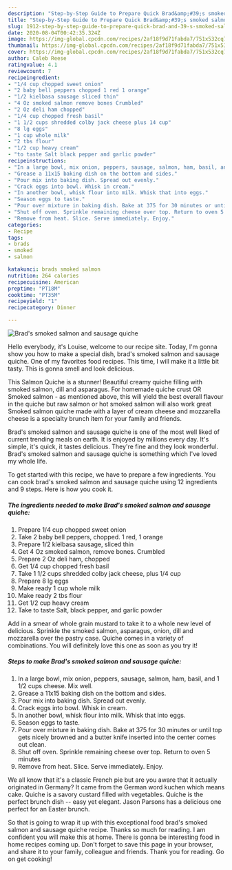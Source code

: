 ```yaml
---
description: "Step-by-Step Guide to Prepare Quick Brad&amp;#39;s smoked salmon and sausage quiche"
title: "Step-by-Step Guide to Prepare Quick Brad&amp;#39;s smoked salmon and sausage quiche"
slug: 1912-step-by-step-guide-to-prepare-quick-brad-and-39-s-smoked-salmon-and-sausage-quiche
date: 2020-08-04T00:42:35.324Z
image: https://img-global.cpcdn.com/recipes/2af18f9d71fabda7/751x532cq70/brads-smoked-salmon-and-sausage-quiche-recipe-main-photo.jpg
thumbnail: https://img-global.cpcdn.com/recipes/2af18f9d71fabda7/751x532cq70/brads-smoked-salmon-and-sausage-quiche-recipe-main-photo.jpg
cover: https://img-global.cpcdn.com/recipes/2af18f9d71fabda7/751x532cq70/brads-smoked-salmon-and-sausage-quiche-recipe-main-photo.jpg
author: Caleb Reese
ratingvalue: 4.1
reviewcount: 7
recipeingredient:
- "1/4 cup chopped sweet onion"
- "2 baby bell peppers chopped 1 red 1 orange"
- "1/2 kielbasa sausage sliced thin"
- "4 Oz smoked salmon remove bones Crumbled"
- "2 Oz deli ham chopped"
- "1/4 cup chopped fresh basil"
- "1 1/2 cups shredded colby jack cheese plus 14 cup"
- "8 lg eggs"
- "1 cup whole milk"
- "2 tbs flour"
- "1/2 cup heavy cream"
- "to taste Salt black pepper and garlic powder"
recipeinstructions:
- "In a large bowl, mix onion, peppers, sausage, salmon, ham, basil, and 1 1/2 cups cheese. Mix well."
- "Grease a 11x15 baking dish on the bottom and sides."
- "Pour mix into baking dish. Spread out evenly."
- "Crack eggs into bowl. Whisk in cream."
- "In another bowl, whisk flour into milk. Whisk that into eggs."
- "Season eggs to taste."
- "Pour over mixture in baking dish. Bake at 375 for 30 minutes or until top gets nicely browned and a butter knife inserted into the center comes out clean."
- "Shut off oven. Sprinkle remaining cheese over top. Return to oven 5 minutes"
- "Remove from heat. Slice. Serve immediately. Enjoy."
categories:
- Recipe
tags:
- brads
- smoked
- salmon

katakunci: brads smoked salmon 
nutrition: 264 calories
recipecuisine: American
preptime: "PT18M"
cooktime: "PT35M"
recipeyield: "1"
recipecategory: Dinner

---
```



![Brad&#39;s smoked salmon and sausage quiche](https://img-global.cpcdn.com/recipes/2af18f9d71fabda7/751x532cq70/brads-smoked-salmon-and-sausage-quiche-recipe-main-photo.jpg)

Hello everybody, it's Louise, welcome to our recipe site. Today, I'm gonna show you how to make a special dish, brad&#39;s smoked salmon and sausage quiche. One of my favorites food recipes. This time, I will make it a little bit tasty. This is gonna smell and look delicious.

This Salmon Quiche is a stunner! Beautiful creamy quiche filling with smoked salmon, dill and asparagus. For homemade quiche crust OR Smoked salmon - as mentioned above, this will yield the best overall flavour in the quiche but raw salmon or hot smoked salmon will also work great Smoked salmon quiche made with a layer of cream cheese and mozzarella cheese is a specialty brunch item for your family and friends.

Brad&#39;s smoked salmon and sausage quiche is one of the most well liked of current trending meals on earth. It is enjoyed by millions every day. It's simple, it's quick, it tastes delicious. They're fine and they look wonderful. Brad&#39;s smoked salmon and sausage quiche is something which I've loved my whole life.


To get started with this recipe, we have to prepare a few ingredients. You can cook brad&#39;s smoked salmon and sausage quiche using 12 ingredients and 9 steps. Here is how you cook it.

<!--inarticleads1-->

##### The ingredients needed to make Brad&#39;s smoked salmon and sausage quiche:

1. Prepare 1/4 cup chopped sweet onion
1. Take 2 baby bell peppers, chopped. 1 red, 1 orange
1. Prepare 1/2 kielbasa sausage, sliced thin
1. Get 4 Oz smoked salmon, remove bones. Crumbled
1. Prepare 2 Oz deli ham, chopped
1. Get 1/4 cup chopped fresh basil
1. Take 1 1/2 cups shredded colby jack cheese, plus 1/4 cup
1. Prepare 8 lg eggs
1. Make ready 1 cup whole milk
1. Make ready 2 tbs flour
1. Get 1/2 cup heavy cream
1. Take to taste Salt, black pepper, and garlic powder


Add in a smear of whole grain mustard to take it to a whole new level of delicious. Sprinkle the smoked salmon, asparagus, onion, dill and mozzarella over the pastry case. Quiche comes in a variety of combinations. You will definitely love this one as soon as you try it! 

<!--inarticleads2-->

##### Steps to make Brad&#39;s smoked salmon and sausage quiche:

1. In a large bowl, mix onion, peppers, sausage, salmon, ham, basil, and 1 1/2 cups cheese. Mix well.
1. Grease a 11x15 baking dish on the bottom and sides.
1. Pour mix into baking dish. Spread out evenly.
1. Crack eggs into bowl. Whisk in cream.
1. In another bowl, whisk flour into milk. Whisk that into eggs.
1. Season eggs to taste.
1. Pour over mixture in baking dish. Bake at 375 for 30 minutes or until top gets nicely browned and a butter knife inserted into the center comes out clean.
1. Shut off oven. Sprinkle remaining cheese over top. Return to oven 5 minutes
1. Remove from heat. Slice. Serve immediately. Enjoy.


We all know that it&#39;s a classic French pie but are you aware that it actually originated in Germany? It came from the German word kuchen which means cake. Quiche is a savory custard filled with vegetables. Quiche is the perfect brunch dish -- easy yet elegant. Jason Parsons has a delicious one perfect for an Easter brunch. 

So that is going to wrap it up with this exceptional food brad&#39;s smoked salmon and sausage quiche recipe. Thanks so much for reading. I am confident you will make this at home. There is gonna be interesting food in home recipes coming up. Don't forget to save this page in your browser, and share it to your family, colleague and friends. Thank you for reading. Go on get cooking!
